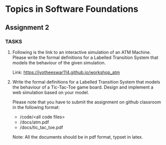 # Topics in Software Foundations
## Assignment 2
### TASKS
1. Following is the link to an interactive simulation of an ATM Machine. Please write the formal definitions for a Labelled Transition System that models the behaviour of the given simulation.

   Link: https://jyotheeswar114.github.io/workshop_atm

2. Write the formal definitions for a Labelled Transition System that models the behaviour of a Tic-Tac-Toe game board. Design and implement a web simulation based on your model.
   
   Please note that you have to submit the assignment on github classroom in the following format:
   -  /code/\<all code files\>
   -  /docs/atm.pdf
   -  /docs/tic_tac_toe.pdf
     
   Note: All the documents should be in pdf format, typset in latex.
  
